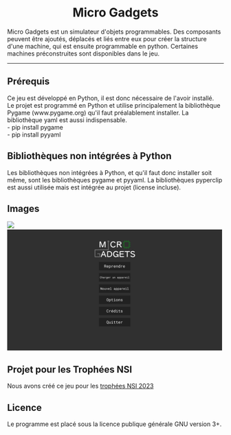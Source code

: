 <h1 align="center">Micro Gadgets</h1>

<p>Micro Gadgets est un simulateur d'objets programmables. Des composants peuvent être ajoutés, déplacés et liés entre eux pour créer la structure d'une machine, qui est ensuite programmable en python. Certaines machines préconstruites sont disponibles dans le jeu.</p>

----

<h2>Prérequis</h2>
  <p>Ce jeu est développé en Python, il est donc nécessaire de l'avoir installé.<br>Le projet est programmé en Python et utilise principalement la bibliothèque Pygame (www.pygame.org) qu'il faut préalablement installer. La bibliothèque yaml est aussi indispensable.<br>  - pip install pygame<br>  - pip install pyyaml</p>
<h2>Bibliothèques non intégrées à Python</h2>
  <p>Les bibliothèques non intégrées à Python, et qu'il faut donc installer soit même, sont les bibliothèques pygame et pyyaml. La bibliothèques pyperclip est aussi utilisée mais est intégrée au projet (license incluse).
<h2>Images</h2>
<img src='doc/images/Screenshot_1.png'>
<img src='doc/images/Screenshot_2.png' width='500'>
<h2>Projet pour les Trophées NSI</h2>
<p>Nous avons créé ce jeu pour les <a href='https://trophees-nsi.fr/'>trophées NSI 2023</a></p>
<h2>Licence</h2>
<p>Le programme est placé sous la licence publique générale GNU version 3+.
